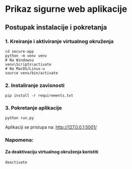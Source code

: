 # Prikaz sigurne web aplikacije

## Postupak instalacije i pokretanja

### 1. Kreiranje i aktiviranje virtualnog okruženja

```shell
cd secure-app
python -m venv venv
# Na Windowsu
venv\Scripts\activate
# Na MacOS/Linux-u
source venv/bin/activate
```

### 2. Instaliranje zavisnosti

```shell
pip install -r requirements.txt
```

### 3. Pokretanje aplikacije

```shell
python run.py
```

Aplikaciji se pristupa na: http://127.0.0.1:5001/

### Napomena:

#### Za deaktivaciju virtualnog okruženja koristiti

```shell
deactivate
```
